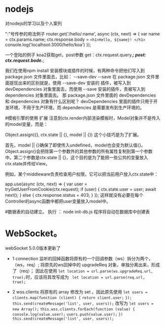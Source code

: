 # nodejs
对nodejs的学习以及个人案列

 ":"号传参的用法例子
  router.get('/hello/:name', async (ctx, next) => {
   var name = ctx.params.name;
   ctx.response.body = `<h1>Hello, ${name}! </h1>`
  console.log('localhsot:3000/hello/koa')
 });
 

一个登陆的例子
koa2获取get，post参数
get：ctx.request.query.***;
post: ctx.request.bode.***;
 

 我们在使用npm install 安装模块或插件的时候，有两种命令把他们写入到 package.json 文件里面去，比如：
--save-dev
--save
在 package.json 文件里面提现出来的区别就是，使用 --save-dev 安装的 插件，被写入到 devDependencies 对象里面去，而使用 --save 安装的插件，责被写入到 dependencies 对象里面去。
那 package.json 文件里面的 devDependencies  和 dependencies 对象有什么区别呢？
devDependencies  里面的插件只用于开发环境，不用于生产环境，而 dependencies  是需要发布到生产环境的。

#模板引擎的使用
扩展
注意到ctx.render内部渲染模板时，Model对象并不是传入的model变量，而是：

Object.assign({}, ctx.state || {}, model || {})
这个小技巧是为了扩展。

首先，model || {}确保了即使传入undefined，model也会变为默认值{}。Object.assign()会把除第一个参数外的其他参数的所有属性复制到第一个参数中。第二个参数是ctx.state || {}，这个目的是为了能把一些公共的变量放入ctx.state并传给View。

例如，某个middleware负责检查用户权限，它可以把当前用户放入ctx.state中：

app.use(async (ctx, next) => {
    var user = tryGetUserFromCookie(ctx.request);
    if (user) {
        ctx.state.user = user;
        await next();
    } else {
        ctx.response.status = 403;
    }
});
这样就没有必要在每个Controller的async函数中都把user变量放入model中。

#数据表的自动建立。
执行 ： node init-db.js
程序将自动在数据库中创建表

# WebSocket。
webSocket 5.0.0版本更新了 
* 1 connection 监听的回掉函数将原有的一个回调参数（ws）拆分为两个，（ws，req）;
将原先的ws回掉中的 upgradeReq 对象，单独分离出来，形成了（req）；
因此在使用  `let location = url.parse(ws.upgradeReq.url, true);`时，应该将其改写成为
` let location = url.parse(req.url, true);`

* 2 wss.clients 将原有的 array 修改为 set 。因此原先使用
    `let users = clients.map(function (client) {`
        `return client.user;`
    `});`
    `this.send(createMessage('list', user, users));`
    改写为
    `let users = new Array();`
    `this.wss.clients.forEach(function (value) {`
        `console.log(value.user);`
        `users.push(value.user);`
    `})`
    `this.send(createMessage('list', user, users));`
    
    